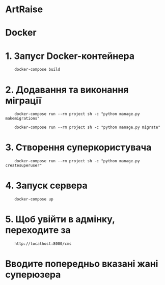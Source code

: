 # ArtRaise

# Docker

# 1.    Запуcr Docker-контейнера
        docker-compose build
# 2.    Додавання та виконання міграції
        docker-compose run --rm project sh -c "python manage.py makemigrations"
        
        docker-compose run --rm project sh -c "python manage.py migrate"
# 3.    Створення суперкористувача
        docker-compose run --rm project sh -c "python manage.py createsuperuser"
# 4.    Запуск сервера
        docker-compose up
# 5.    Щоб увійти в адмінку, переходитe за 
        http://localhost:8000/cms
#       Вводите попередньо вказані жані суперюзера